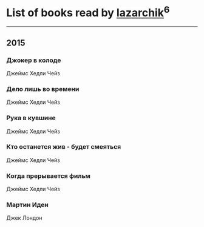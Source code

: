 # List of books read by [lazarchik](http://vk.com/id34754901)<sup>6</sup>
---

## 2015

### Джокер в колоде
Джеймс Хедли Чейз


### Дело лишь во времени
Джеймс Хедли Чейз


### Рука в кувшине
Джеймс Хедли Чейз


### Кто останется жив - будет смеяться
Джеймс Хедли Чейз


### Когда прерывается фильм
Джеймс Хедли Чейз


### Мартин Иден
Джек Лондон



